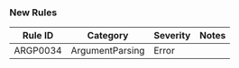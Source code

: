 ### New Rules

Rule ID | Category | Severity | Notes
--------|----------|----------|-------
ARGP0034 | ArgumentParsing | Error |
